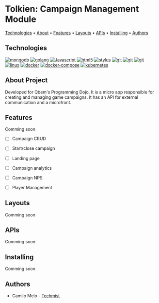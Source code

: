 # Tolkien: Campaign Management Module


[Technologies](https://github.com/qbem-dojos/tolkien-campaign-management-module#technologies-stack) • [About](https://github.com/qbem-dojos/tolkien-campaign-management-module#about-project) • [Features](https://github.com/qbem-dojos/tolkien-campaign-management-module#features) • [Layouts](https://github.com/qbem-dojos/tolkien-campaign-management-module#layouts)  • [APIs](https://github.com/qbem-dojos/tolkien-campaign-management-module#apis) • [Installing](https://github.com/qbem-dojos/tolkien-campaign-management-module#installing)  •  [Authors](https://github.com/qbem-dojos/tolkien-campaign-management-module#authors)


## Technologies

[![mongodb](https://img.shields.io/badge/mongodb-555?style=for-the-badge&logo=mongodb)]([http://https://go.dev/](https://github.com/mongodb/mongo))
[![golang](https://img.shields.io/badge/golang-555?style=for-the-badge&logo=go)](http://https://go.dev)
[![Javascript](https://img.shields.io/badge/javascript-555?style=for-the-badge&logo=javascript)](http:///)
[![html5](https://img.shields.io/badge/html_5-555?style=for-the-badge&logo=html5)](http:///)
[![stylus](https://img.shields.io/badge/stylus-555?style=for-the-badge&logo=stylus)](http:///)
[![git](https://img.shields.io/badge/git-555?style=for-the-badge&logo=git)](https://git-scm.com/)
[![git](https://img.shields.io/badge/github-555?style=for-the-badge&logo=github)](https://git-scm.com/)
[![git](https://img.shields.io/badge/github_actions-555?style=for-the-badge&logo=github-actions)](https://git-scm.com/)
[![linux](https://img.shields.io/badge/alpine-555?style=for-the-badge&logo=linux)](https://git-scm.com/)
[![docker](https://img.shields.io/badge/docker-555?style=for-the-badge&logo=docker)](https://git-scm.com/)
[![docker-compose](https://img.shields.io/badge/docker_compose-555?style=for-the-badge&logo=docker)](https://git-scm.com/)
[![kubernetes](https://img.shields.io/badge/kubernetes-555?style=for-the-badge&logo=kubernetes)](https:///)

## About Project 
Developed for Qbem's Programming Dojo. It is a micro app responsible for creating and managing game campaigns. It has an API for external communication and a microfront.

## Features
Comming soon
- [ ] Campaign CRUD
- [ ] Start/close campaign
- [ ] Landing page
- [ ] Campaign analytics
- [ ] Campaign NPS
- [ ] Player Management


## Layouts
Comming soon

## APIs
Comming soon

## Installing
Comming soon

## Authors
+ Camilo Melo - [Techmist](https://github.com/techmist)
